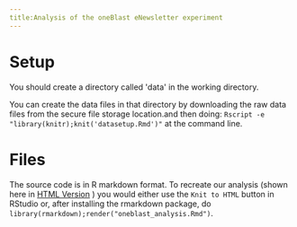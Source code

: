 ```yaml
---
title:Analysis of the oneBlast eNewsletter experiment
---
```


# Setup
You should create a directory called 'data' in the working directory.

You can create the data files in that directory by downloading the raw data files from the secure file storage location.and then doing: `Rscript -e "library(knitr);knit('datasetup.Rmd')"` at the command line.

# Files

The source code is in R markdown format. To recreate our analysis (shown here in 
[HTML Version](http://htmlpreview.github.io/?https://github.com/sbstusa/oneblast/blob/master/oneblast_analysis.html)
) you would either use the `Knit to HTML` button in RStudio or, after installing the rmarkdown package, do `library(rmarkdown);render("oneblast_analysis.Rmd")`.



 





